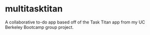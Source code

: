 # multitasktitan
A collaborative to-do app based off of the Task Titan app from my UC Berkeley Bootcamp group project.
